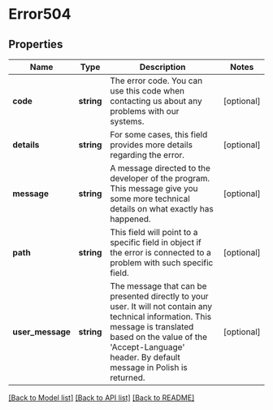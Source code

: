# Error504

## Properties
Name | Type | Description | Notes
------------ | ------------- | ------------- | -------------
**code** | **string** | The error code. You can use this code when contacting us about any problems with our systems. | [optional] 
**details** | **string** | For some cases, this field provides more details regarding the error. | [optional] 
**message** | **string** | A message directed to the developer of the program. This message give you some more technical details on what exactly has happened. | [optional] 
**path** | **string** | This field will point to a specific field in object if the error is connected to a problem with such specific field. | [optional] 
**user_message** | **string** | The message that can be presented directly to your user. It will not contain any technical information. This message is translated based on the value of the &#x27;Accept-Language&#x27; header. By default message in Polish is returned. | [optional] 

[[Back to Model list]](../../README.md#documentation-for-models) [[Back to API list]](../../README.md#documentation-for-api-endpoints) [[Back to README]](../../README.md)

